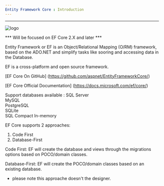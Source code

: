 ```yaml
---
Entity Framework Core : Introduction
---
```


---
![logo](https://encrypted-tbn0.gstatic.com/images?q=tbn:ANd9GcRygP2bs0ijw6sR03-4SH3nZu1_uAmPgiXXjZwOaSJQBH5uCkuV)

*** Will be focused on EF Core 2.X and later ***

Entity Framework or EF is an Object/Relational Mapping (O/RM) framework, 
based on the ADO.NET and simplify tasks like sooring and accessing data in the Database.

EF is a cross-platform and open source framework.

[EF Core On GitHub] (https://github.com/aspnet/EntityFrameworkCore/)

[EF Core Official Documentation] (https://docs.microsoft.com/ef/core/)

Support databases available :
SQL Server	
MySQL	
PostgreSQL	
SQLite	
SQL Compact	
In-memory

EF Core supports 2 approaches:
1. Code First
2. Database-First

Code First:
EF will create the database and views through the migrations options based on POCO/domain classes. 

Database-First:
EF will create the POCO/domain classes based on an existing database.
* please note this approache doesn't the designer.

